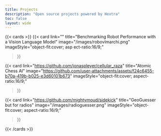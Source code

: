 ```yaml
---
title: Projects
description: "Open source projects powered by Hextra"
toc: false
layout: wide
---
```


<div class="hx-mt-4"></div>

<p class="hx-mb-12 hx-text-center hx-text-lg hx-text-gray-500 dark:hx-text-gray-400">

</p>

{{< cards >}}
  {{< card
        link=""
        title="Benchmarking Robot Performance with a Vision Language Model"
        image="/images/robovlmarchi.png"
      imageStyle="object-fit:cover; asp  ect-ratio:16/9;"
  >}}

  {{< card
        link="https://github.com/jonaspleyer/cellular_raza"
        title="Atomic Chess AI"
        image="https://github.com/user-attachments/assets/f24c6455-b70a-419b-b025-e3d60101b673"
        imageStyle="object-fit:cover; aspect-ratio:16/9;"
  >}}

  {{< card
        link="https://github.com/mightymoud/sidekick"
        title="GeoGuesser but for radios"
        image="/images/radioguesser.png"
        imageStyle="object-fit:cover; aspect-ratio:16/9;"
  >}}

{{< /cards >}}